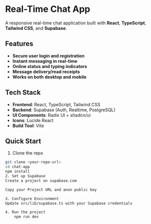 # **Real-Time Chat App**

A responsive real-time chat application built with **React**, **TypeScript**, **Tailwind CSS**, and **Supabase**.

## **Features**

- **Secure user login and registration**  
- **Instant messaging in real-time**  
- **Online status and typing indicators**  
- **Message delivery/read receipts**  
- **Works on both desktop and mobile**  

## **Tech Stack**

- **Frontend**: React, TypeScript, Tailwind CSS  
- **Backend**: Supabase (Auth, Realtime, PostgreSQL)  
- **UI Components**: Radix UI + shadcn/ui  
- **Icons**: Lucide React  
- **Build Tool**: Vite  

## **Quick Start**


1. Clone the repo
```bash
git clone <your-repo-url>
cd chat-app
npm install
2. Set up Supabase
Create a project on supabase.com

Copy your Project URL and anon public key

3. Configure Environment
Update src/lib/supabase.ts with your Supabase credentials

4. Run the project
    npm run dev
